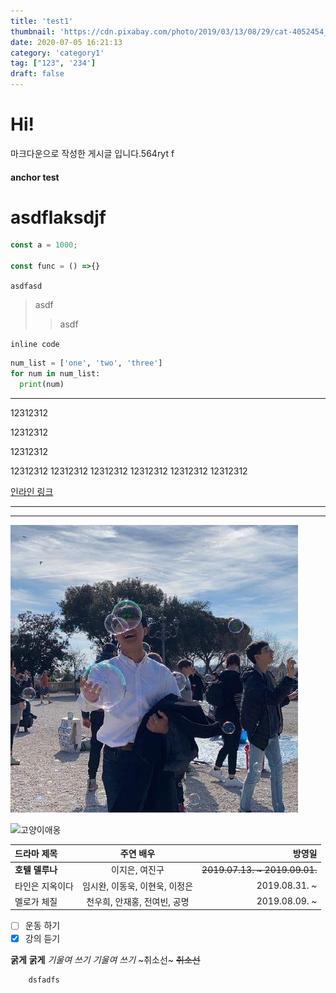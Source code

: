 ```yaml
---
title: 'test1'
thumbnail: 'https://cdn.pixabay.com/photo/2019/03/13/08/29/cat-4052454_1280.jpg'
date: 2020-07-05 16:21:13
category: 'category1'
tag: ["123", '234']
draft: false
---
```


    
# Hi!
    
마크다운으로 작성한 게시글 입니다.564ryt f

#### anchor test


# asdflaksdjf

```javascript
const a = 1000;

const func = () =>{}
```

```asdfasd```

> asdf
>> asdf 

`inline code`

```python
num_list = ['one', 'two', 'three']
for num in num_list:
  print(num)

```
__ __ __ __ __ __ __
12312312

12312312

12312312

12312312
12312312
12312312
12312312
12312312
12312312

[인라인 링크](https://velog.io/)

***
-----

![이미지 테스트](./image/profile.png)

![고양이애옹](https://cdn.pixabay.com/photo/2019/03/13/08/29/cat-4052454_1280.jpg)


| 드라마 제목 | 주연 배우 | 방영일 |
|:----------|:----------:|----------:|
| **호텔 델루나** | 이지은, 여진구 | ~~2019.07.13. ~ 2019.09.01.~~ |
| 타인은 지옥이다 | 임시완, 이동욱, 이현욱, 이정은 | 2019.08.31. ~ |
| 멜로가 체질 | 천우희, 안재홍, 전여빈, 공명 | 2019.08.09. ~ |

- [ ] 운동 하기
- [x] 강의 듣기

__굵게__
**굵게**
_기울여 쓰기_
*기울여 쓰기*
~취소선~
~~취소선~~

        dsfadfs